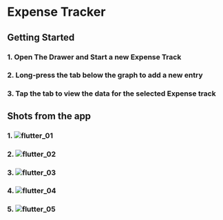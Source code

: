 # Expense Tracker

## Getting Started

### 1. Open The Drawer and Start a new Expense Track

### 2. Long-press the tab below the graph to add a new entry

### 3. Tap the tab to view the data for the selected Expense track

## Shots from the app

### 1. ![flutter_01](https://user-images.githubusercontent.com/52238457/118380076-d8325600-b5ce-11eb-8854-d4183c040235.png)

### 2. ![flutter_02](https://user-images.githubusercontent.com/52238457/118380079-d9fc1980-b5ce-11eb-87a9-5dd1ce7a6309.png)

### 3. ![flutter_03](https://user-images.githubusercontent.com/52238457/118380080-db2d4680-b5ce-11eb-8a59-4b6b62347e76.png)

### 4. ![flutter_04](https://user-images.githubusercontent.com/52238457/118380081-dc5e7380-b5ce-11eb-8d1e-b63b04434731.png)

### 5. ![flutter_05](https://user-images.githubusercontent.com/52238457/118380082-dd8fa080-b5ce-11eb-9e43-f824eb7ab272.png)
